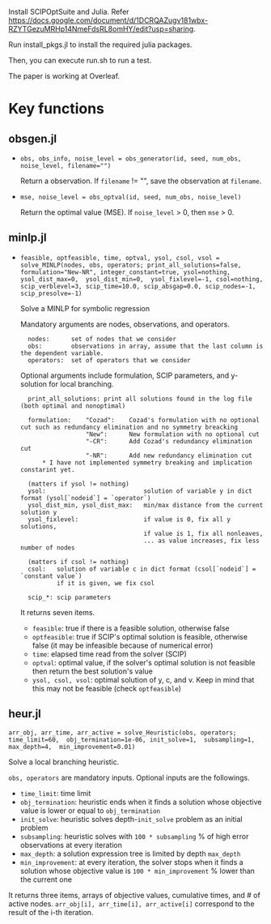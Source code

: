 Install SCIPOptSuite and Julia. 
Refer https://docs.google.com/document/d/1DCRQAZugv181wbx-RZYTGezuMRHp14NmeFdsRL8omHY/edit?usp=sharing.

Run install_pkgs.jl to install the required julia packages.

Then, you can execute run.sh to run a test. 

The paper is working at Overleaf.

# Key functions

## obsgen.jl
- `obs, obs_info, noise_level = obs_generator(id, seed, num_obs, noise_level, filename="")`

    Return a observation. If `filename` != "", save the observation at `filename`.

- `mse, noise_level = obs_optval(id, seed, num_obs, noise_level)`

    Return the optimal value (MSE). If `noise_level` > 0, then `mse` > 0. 

## minlp.jl
- `feasible, optfeasible, time, optval, ysol, csol, vsol = solve_MINLP(nodes, obs, operators;
                                                                        print_all_solutions=false,
                                                                        formulation="New-NR",
                                                                        integer_constant=true,
                                                                        ysol=nothing, 
                                                                        ysol_dist_max=0, 
                                                                        ysol_dist_min=0, 
                                                                        ysol_fixlevel=-1,
                                                                        csol=nothing,
                                                                        scip_verblevel=3,
                                                                        scip_time=10.0,
                                                                        scip_absgap=0.0,
                                                                        scip_nodes=-1,
                                                                        scip_presolve=-1)`

    Solve a MINLP for symbolic regression

    Mandatory arguments are nodes, observations, and operators.
        
        nodes:      set of nodes that we consider        
        obs:        observations in array, assume that the last column is the dependent variable.        
        operators:  set of operators that we consider
    
    Optional arguments include formulation, SCIP parameters, and y-solution for local branching.

        print_all_solutions: print all solutions found in the log file (both optimal and nonoptimal) 

        formulation:    "Cozad":    Cozad's formulation with no optional cut such as redundancy elimination and no symmetry breacking
                        "New":      New formulation with no optional cut
                        "-CR":      Add Cozad's redundancy elimination cut
                        "-NR":      Add new redundancy elimination cut
            * I have not implemented symmetry breaking and implication constarint yet.

        (matters if ysol != nothing)
        ysol:                           solution of variable y in dict format (ysol[`nodeid`] = `operator`)
        ysol_dist_min, ysol_dist_max:   min/max distance from the current solution y
        ysol_fixlevel:                  if value is 0, fix all y solutions,
                                        if value is 1, fix all nonleaves,
                                        ... as value increases, fix less number of nodes 
        
        (matters if csol != nothing)
        csol:   solution of variable c in dict format (csol[`nodeid`] = `constant value`)
                if it is given, we fix csol

        scip_*: scip parameters 

    It returns seven items.
    - `feasible`: true if there is a feasible solution, otherwise false
    - `optfeasible`: true if SCIP's optimal solution is feasible, otherwise false (it may be infeasible because of numerical error)
    - `time`: elapsed time read from the solver (SCIP)
    - `optval`: optimal value, if the solver's optimal solution is not feasible then return the best solution's value
    - `ysol, csol, vsol`: optimal solution of y, c, and v. Keep in mind that this may not be feasible (check `optfeasible`)


## heur.jl
`arr_obj, arr_time, arr_active = solve_Heuristic(obs, operators; 
                                                    time_limit=60, 
                                                    obj_termination=1e-06,
                                                    init_solve=1, 
                                                    subsampling=1,
                                                    max_depth=4, 
                                                    min_improvement=0.01)`
    
Solve a local branching heuristic.

`obs, operators` are mandatory inputs. Optional inputs are the followings.
- `time_limit`: time limit
- `obj_termination`: heuristic ends when it finds a solution whose objective value is lower or equal to `obj_termination`
- `init_solve`: heuristic solves depth-`init_solve` problem as an initial problem 
- `subsampling`: heuristic solves with `100 * subsampling` % of high error observations at every iteration
- `max_depth`: a solution expression tree is limited by depth `max_depth`
- `min_improvement`: at every iteration, the solver stops when it finds a solution whose objective value is `100 * min_improvement` % lower than the current one

It returns three items, arrays of objective values, cumulative times, and # of active nodes.
`arr_obj[i], arr_time[i], arr_active[i]` correspond to the result of the i-th iteration.


 
